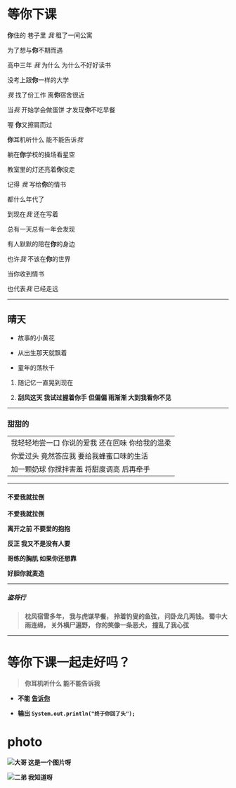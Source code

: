 # 等你下课
**你**住的 巷子里 *我* 租了一间公寓

为了想与**你**不期而遇

高中三年  *我* 为什么 为什么不好好读书

没考上跟**你**一样的大学

*我* 找了份工作 离**你**宿舍很近

当*我* 开始学会做蛋饼 才发现**你**不吃早餐

喔 **你**又擦肩而过

**你**耳机听什么 能不能告诉*我* 

躺在<strong>你</strong>学校的操场看星空

教室里的灯还亮着<strong>你</strong>没走

记得  *我*  写给<strong>你</strong>的情书

都什么年代了

到现在<em>我</em> 还在写着

总有一天总有一年会发现

有人默默的陪在**你**的身边

也许<em>我</em> 不该在**你**的世界

当你收到情书

也代表<em>我</em> 已经走远

***
## 晴天
* 故事的小黄花
- 从出生那天就飘着
+ 童年的荡秋千
1. 随记忆一直晃到现在

2.  <strong> 刮风这天 我试过握着你手 但偏偏  雨渐渐 大到我看你不见
*****************************************************************************

### 甜甜的
<table>
 <tr>
        <td>我轻轻地尝一口 你说的爱我  还在回味 你给我的温柔</td>
    </tr>
    <tr>
        <td>你爱过头 竟然答应我 要给我蜂蜜口味的生活</td>
    </tr>
      <tr>
        <td> 加一颗奶球 你搅拌害羞 将甜度调高 后再牵手 </td>
    </tr>
</table>

- - - 
#### 不爱我就拉倒
不爱我就拉倒

离开之前 不要爱的抱抱

反正 我又不是没有人要

哥练的胸肌 如果你还想靠

好胆你就麦造

___________________________________________________________________________

##### 盗将行
> 枕风宿雪多年，
我与虎谋早餐，
拎着钓叟的鱼弦，
问卧龙几两钱。
蜀中大雨连绵，
关外横尸遍野，
你的笑像一条恶犬，
撞乱了我心弦

------------------------------------------------------------------------------------------
等你下课一起走好吗？
=
> 你耳机听什么 能不能告诉我 

* 不能  [告诉你](https://github.com/EricJayLsh/ "哈哈 这是一个 tittle")

+  输出 `System.out.println("终于你回了头");`

# photo


![大哥 这是一个图片呀](/path/to/img.jpg)

![二弟 我知道呀](/path/to/img.jpg  "Optional title")







    
        












 
 







<!--stackedit_data:
eyJoaXN0b3J5IjpbMTg1MTgwNDYzMl19
-->